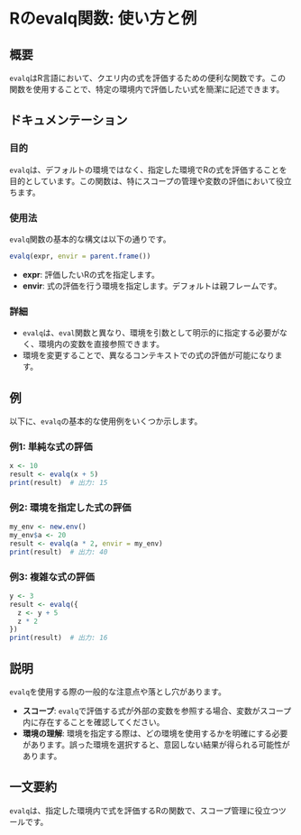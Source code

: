 <!--
Meta Description: # Rのevalq関数: 使い方と例 ## 概要 `evalq`はR言語において、クエリ内の式を評価するための便利な関数です。この関数を使用することで、特定の環境内で評価したい式を簡潔に記述できます。 ## ドキュメンテーション ### 目的 `evalq`は、デフォルトの環境ではなく、指定した環境...
Meta Keywords: evalq, result, envir, print, my_env
-->

# Rのevalq関数: 使い方と例

## 概要
`evalq`はR言語において、クエリ内の式を評価するための便利な関数です。この関数を使用することで、特定の環境内で評価したい式を簡潔に記述できます。

## ドキュメンテーション
### 目的
`evalq`は、デフォルトの環境ではなく、指定した環境でRの式を評価することを目的としています。この関数は、特にスコープの管理や変数の評価において役立ちます。

### 使用法
`evalq`関数の基本的な構文は以下の通りです。

```R
evalq(expr, envir = parent.frame())
```

- **expr**: 評価したいRの式を指定します。
- **envir**: 式の評価を行う環境を指定します。デフォルトは親フレームです。

### 詳細
- `evalq`は、`eval`関数と異なり、環境を引数として明示的に指定する必要がなく、環境内の変数を直接参照できます。
- 環境を変更することで、異なるコンテキストでの式の評価が可能になります。

## 例
以下に、`evalq`の基本的な使用例をいくつか示します。

### 例1: 単純な式の評価
```R
x <- 10
result <- evalq(x + 5)
print(result)  # 出力: 15
```

### 例2: 環境を指定した式の評価
```R
my_env <- new.env()
my_env$a <- 20
result <- evalq(a * 2, envir = my_env)
print(result)  # 出力: 40
```

### 例3: 複雑な式の評価
```R
y <- 3
result <- evalq({
  z <- y + 5
  z * 2
})
print(result)  # 出力: 16
```

## 説明
`evalq`を使用する際の一般的な注意点や落とし穴があります。

- **スコープ**: `evalq`で評価する式が外部の変数を参照する場合、変数がスコープ内に存在することを確認してください。
- **環境の理解**: 環境を指定する際は、どの環境を使用するかを明確にする必要があります。誤った環境を選択すると、意図しない結果が得られる可能性があります。

## 一文要約
`evalq`は、指定した環境内で式を評価するRの関数で、スコープ管理に役立つツールです。